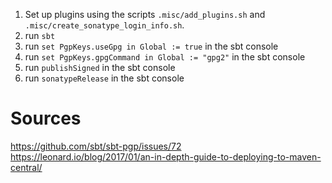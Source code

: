 


1. Set up plugins using the scripts `.misc/add_plugins.sh` and `.misc/create_sonatype_login_info.sh`.
2. run `sbt`
3. run `set PgpKeys.useGpg in Global := true` in the sbt console
4. run `set PgpKeys.gpgCommand in Global := "gpg2"` in the sbt console
5. run `publishSigned` in the sbt console
6. run `sonatypeRelease` in the sbt console


# Sources

https://github.com/sbt/sbt-pgp/issues/72
https://leonard.io/blog/2017/01/an-in-depth-guide-to-deploying-to-maven-central/